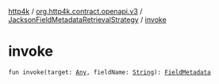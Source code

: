 [http4k](../../index.md) / [org.http4k.contract.openapi.v3](../index.md) / [JacksonFieldMetadataRetrievalStrategy](index.md) / [invoke](./invoke.md)

# invoke

`fun invoke(target: `[`Any`](https://kotlinlang.org/api/latest/jvm/stdlib/kotlin/-any/index.html)`, fieldName: `[`String`](https://kotlinlang.org/api/latest/jvm/stdlib/kotlin/-string/index.html)`): `[`FieldMetadata`](../-field-metadata/index.md)